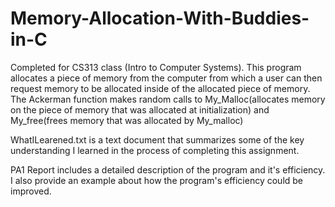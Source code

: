 # Memory-Allocation-With-Buddies-in-C
Completed for CS313 class (Intro to Computer Systems). This program allocates a piece of memory from the computer from which a user can then request memory to be allocated inside of the allocated piece of memory. The Ackerman function makes random calls to My_Malloc(allocates memory on the piece of memory that was allocated at initialization) and My_free(frees memory that was allocated by My_malloc)

WhatILearened.txt is a text document that summarizes some of the key understanding I learned in the process of completing this assignment.

PA1 Report includes a detailed description of the program and it's efficiency. I also provide an example about how the program's efficiency could be improved.
